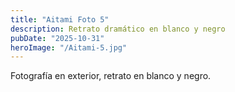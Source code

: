 ```yaml
---
title: "Aitami Foto 5"
description: Retrato dramático en blanco y negro
pubDate: "2025-10-31"
heroImage: "/Aitami-5.jpg"
---
```


Fotografía en exterior, retrato en blanco y negro.
